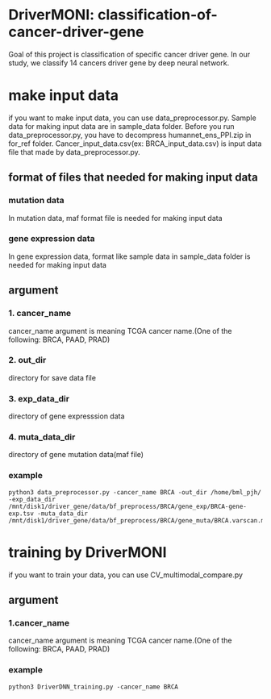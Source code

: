 # DriverMONI: classification-of-cancer-driver-gene
Goal of this project is classification of specific cancer driver gene.
In our study, we classify 14 cancers driver gene by deep neural network.
# make input data
if you want to make input data, you can use data_preprocessor.py. 
Sample data for making input data are in sample_data folder. 
Before you run data_preprocessor.py, you have to decompress humannet_ens_PPI.zip in for_ref folder. 
Cancer_input_data.csv(ex: BRCA_input_data.csv) is input data file that made by data_preprocessor.py.
## format of files that needed for making input data
### mutation data
In mutation data, maf format file is needed for making input data

### gene expression data
In gene expression data, format like sample data in sample_data folder is needed for making input data

## argument
### 1. cancer_name 
cancer_name argument is meaning TCGA cancer name.(One of the following: BRCA, PAAD, PRAD)
### 2. out_dir
directory for save data file
### 3. exp_data_dir
directory of gene expresssion data
### 4. muta_data_dir
directory of gene mutation data(maf file)
### example
    python3 data_preprocessor.py -cancer_name BRCA -out_dir /home/bml_pjh/ -exp_data_dir /mnt/disk1/driver_gene/data/bf_preprocess/BRCA/gene_exp/BRCA-gene-exp.tsv -muta_data_dir /mnt/disk1/driver_gene/data/bf_preprocess/BRCA/gene_muta/BRCA.varscan.maf

# training by DriverMONI
if you want to train your data, you can use CV_multimodal_compare.py
## argument
### 1.cancer_name
cancer_name argument is meaning TCGA cancer name.(One of the following: BRCA, PAAD, PRAD)

### example 
    python3 DriverDNN_training.py -cancer_name BRCA 


